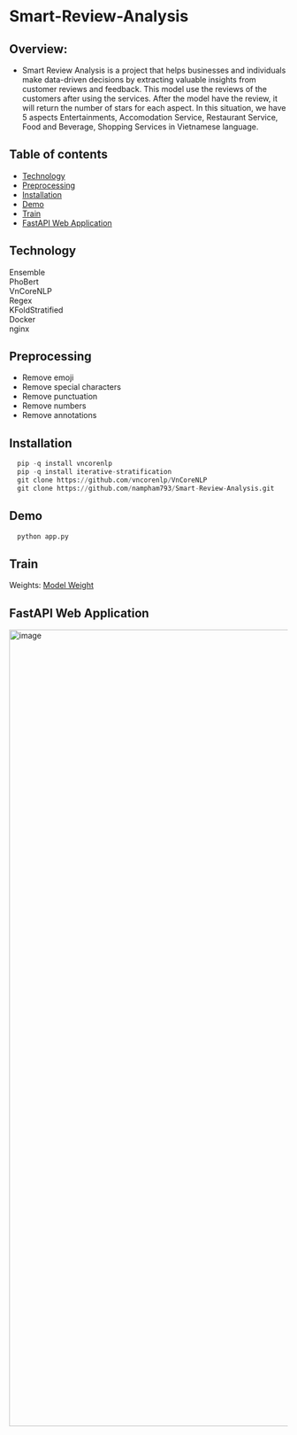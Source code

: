 # Smart-Review-Analysis
## Overview:
- Smart Review Analysis is a project that helps businesses and individuals make data-driven decisions by extracting valuable insights from customer reviews and feedback. This model use the reviews of the customers after using the services. After the model have the review, it will return the number of stars for each aspect. In this situation, we have 5 aspects Entertainments, Accomodation Service, Restaurant Service, Food and Beverage, Shopping Services in Vietnamese language.


## Table of contents
  - [Technology](#technology)
  - [Preprocessing](#preprocessing)
  - [Installation](#installation)
  - [Demo](#demo)
  - [Train](#train)
  - [FastAPI Web Application](#fastapi-web-application)


## Technology
  Ensemble <br>
  PhoBert <br>
  VnCoreNLP <br>
  Regex <br>
  KFoldStratified <br>
  Docker <br>
  nginx <br>
  

## Preprocessing
  - Remove emoji
  - Remove special characters
  - Remove punctuation
  - Remove numbers
  - Remove annotations

## Installation
```python
  pip -q install vncorenlp 
  pip -q install iterative-stratification 
  git clone https://github.com/vncorenlp/VnCoreNLP 
  git clone https://github.com/nampham793/Smart-Review-Analysis.git 
```

## Demo
```bash
  python app.py
```
## Train
  Weights: [Model Weight](https://drive.google.com/drive/folders/1SquUNngSVHZAET5mTjw_AT5TtDzjyRBW?usp=sharing)

## FastAPI Web Application
  <p>
    <img width="1439" alt="image" src="https://github.com/nampham793/Smart-Review-Analysis/assets/88274994/500094bc-93f9-4a64-b872-912e60f9f2a0">
</p>
